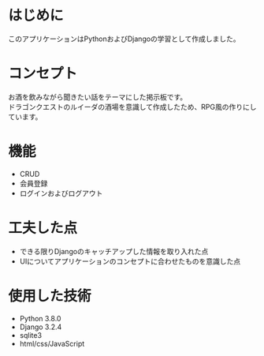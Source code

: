 # はじめに
このアプリケーションはPythonおよびDjangoの学習として作成しました。

# コンセプト
お酒を飲みながら聞きたい話をテーマにした掲示板です。<br>
ドラゴンクエストのルイーダの酒場を意識して作成したため、RPG風の作りにしています。

# 機能
- CRUD
- 会員登録
- ログインおよびログアウト

# 工夫した点
- できる限りDjangoのキャッチアップした情報を取り入れた点
- UIについてアプリケーションのコンセプトに合わせたものを意識した点

# 使用した技術
- Python 3.8.0
- Django 3.2.4
- sqlite3
- html/css/JavaScript
